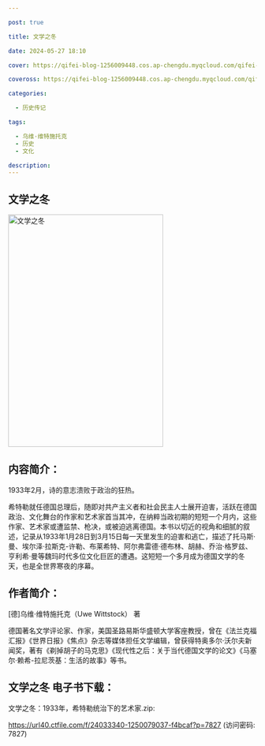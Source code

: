 ```yaml
---

post: true

title: 文学之冬

date: 2024-05-27 18:10

cover: https://qifei-blog-1256009448.cos.ap-chengdu.myqcloud.com/qifei-blog/660016fa9f345e8d0322b5de.jpg

coveross: https://qifei-blog-1256009448.cos.ap-chengdu.myqcloud.com/qifei-blog/660016fa9f345e8d0322b5de.jpg

categories:

  - 历史传记

tags:

  - 乌维·维特施托克
  - 历史
  - 文化

description:
---
```


## 文学之冬
<img alt=" 文学之冬" class="aligncenter loading" data-was-processed="true" decoding="async" fetchpriority="high" height="471" src="https://qifei-blog-1256009448.cos.ap-chengdu.myqcloud.com/qifei-blog/660016fa9f345e8d0322b5de.jpg " style="cursor: zoom-in;" width="314"/>

## 内容简介：

1933年2月，诗的意志溃败于政治的狂热。

希特勒就任德国总理后，随即对共产主义者和社会民主人士展开迫害，活跃在德国政治、文化舞台的作家和艺术家首当其冲，在纳粹当政初期的短短一个月内，这些作家、艺术家或遭监禁、枪决，或被迫逃离德国。本书以切近的视角和细腻的叙述，记录从1933年1月28日到3月15日每一天里发生的迫害和逃亡，描述了托马斯·曼、埃尔泽·拉斯克-许勒、布莱希特、阿尔弗雷德·德布林、胡赫、乔治·格罗兹、亨利希·曼等魏玛时代多位文化巨匠的遭遇。这短短一个多月成为德国文学的冬天，也是全世界寒夜的序幕。

## 作者简介：

[德]乌维·维特施托克（Uwe Wittstock） 著

德国著名文学评论家、作家，美国圣路易斯华盛顿大学客座教授，曾在《法兰克福汇报》《世界日报》《焦点》杂志等媒体担任文学编辑，曾获得特奥多尔·沃尔夫新闻奖，著有《剃掉胡子的马克思》《现代性之后：关于当代德国文学的论文》《马塞尔·赖希-拉尼茨基：生活的故事》等书。

## 文学之冬 电子书下载：



文学之冬：1933年，希特勒统治下的艺术家.zip: 

https://url40.ctfile.com/f/24033340-1250079037-f4bcaf?p=7827 (访问密码: 7827)
